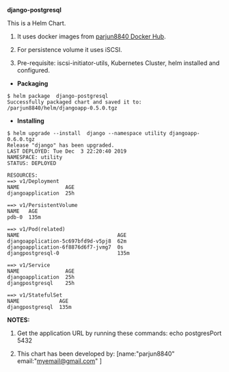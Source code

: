 **django-postgresql**

This is a Helm Chart. 
1. It uses docker images from [parjun8840 Docker Hub](https://hub.docker.com/u/parjun8840).

2. For persistence volume it uses iSCSI.

3. Pre-requisite: iscsi-initiator-utils, Kubernetes Cluster, helm installed and configured.

- **Packaging**
```
$ helm package  django-postgresql
Successfully packaged chart and saved it to: /parjun8840/helm/djangoapp-0.5.0.tgz
```

- **Installing**
```
$ helm upgrade --install  django --namespace utility djangoapp-0.6.0.tgz
Release "django" has been upgraded.
LAST DEPLOYED: Tue Dec  3 22:20:40 2019
NAMESPACE: utility
STATUS: DEPLOYED

RESOURCES:
==> v1/Deployment
NAME               AGE
djangoapplication  25h

==> v1/PersistentVolume
NAME   AGE
pdb-0  135m

==> v1/Pod(related)
NAME                                AGE
djangoapplication-5c697bfd9d-v5pj8  62m
djangoapplication-6f8876d6f7-jvmg7  0s
djangpostgresql-0                   135m

==> v1/Service
NAME               AGE
djangoapplication  25h
djangpostgresql    25h

==> v1/StatefulSet
NAME             AGE
djangpostgresql  135m
```

**NOTES:**
1. Get the application URL by running these commands:
  echo postgresPort 5432

2. This chart has been developed by:
[name:"parjun8840" email:"myemail@gmail.com" ]
